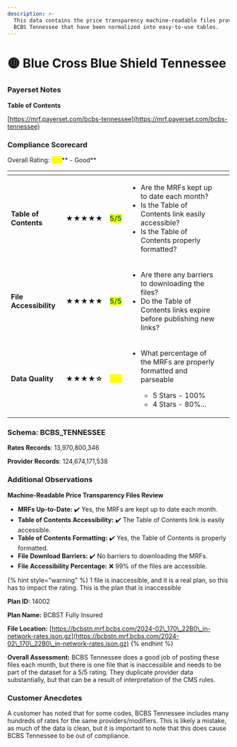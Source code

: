 ```yaml
---
description: >-
  This data contains the price transparency machine-readable files provided by
  BCBS Tennessee that have been normalized into easy-to-use tables.
---
```


# 🟡 Blue Cross Blue Shield Tennessee

### Payerset Notes

**Table of Contents**

[https://mrf.payerset.com/bcbs-tennessee](https://mrf.payerset.com/bcbs-tennessee)

### Compliance Scorecard

Overall Rating: <mark style="color:yellow;">**4/5**</mark>** - Good**

<table data-view="cards"><thead><tr><th></th><th></th><th></th><th></th><th data-hidden data-card-cover data-type="files"></th></tr></thead><tbody><tr><td><strong>Table of Contents</strong></td><td><strong>★★★★★</strong></td><td><mark style="color:green;"><strong>5/5</strong></mark></td><td><ul><li>Are the MRFs kept up to date each month? </li><li>Is the Table of Contents link easily accessible?</li><li>Is the Table of Contents properly formatted?</li></ul></td><td></td></tr><tr><td><strong>File Accessibility</strong></td><td><strong>★★★★★</strong></td><td><mark style="color:green;"><strong>5/5</strong></mark></td><td><ul><li>Are there any barriers to downloading the files?</li><li>Do the Table of Contents links expire before publishing new links?</li></ul></td><td></td></tr><tr><td><strong>Data Quality</strong></td><td><strong>★★★★☆</strong></td><td><mark style="color:yellow;"><strong>4/5</strong></mark></td><td><ul><li><p>What percentage of the MRFs are properly formatted and parseable</p><ul><li>5 Stars - 100%</li><li>4 Stars - 80%...</li></ul></li></ul></td><td></td></tr></tbody></table>

### Schema: BCBS\_TENNESSEE

**Rates Records**: 13,970,800,346

**Provider Records**: 124,674,171,538

### Additional Observations

**Machine-Readable Price Transparency Files Review**

* **MRFs Up-to-Date:** ✔️ Yes, the MRFs are kept up to date each month.
* **Table of Contents Accessibility:** ✔️ The Table of Contents link is easily accessible.
* **Table of Contents Formatting:** ✔️ Yes, the Table of Contents is properly formatted.
* **File Download Barriers:** ✔️ No barriers to downloading the MRFs.
* **File Accessibility Percentage:** ❌ 99% of the files are accessible.

{% hint style="warning" %}
1 file is inaccessible, and it is a real plan, so this has to impact the rating. This is the plan that is inaccessible

**Plan ID:** 14002&#x20;

**Plan Name:** BCBST Fully Insured

**File Location:** [https://bcbstn.mrf.bcbs.com/2024-02\_170\_22B0\_in-network-rates.json.gz](https://bcbstn.mrf.bcbs.com/2024-02\_170\_22B0\_in-network-rates.json.gz)
{% endhint %}

**Overall Assessment:** BCBS Tennessee does a good job of posting these files each month, but there is one file that is inaccessible and needs to be part of the dataset for a 5/5 rating. They duplicate provider data substantially, but that can be a result of interpretation of the CMS rules.

### Customer Anecdotes

A customer has noted that for some codes, BCBS Tennessee includes many hundreds of rates for the same providers/modifiers. This is likely a mistake, as much of the data is clean, but it is important to note that this does cause BCBS Tennessee to be out of compliance.
